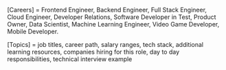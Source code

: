 [Careers] = Frontend Engineer, Backend Engineer, Full Stack Engineer, Cloud Engineer, Developer Relations, Software Developer in Test, Product Owner, Data Scientist, Machine Learning Engineer, Video Game Developer, Mobile Developer.

[Topics] = job titles, career path, salary ranges, tech stack, additional learning resources, companies hiring for this role, day to day responsibilities, technical interview example
